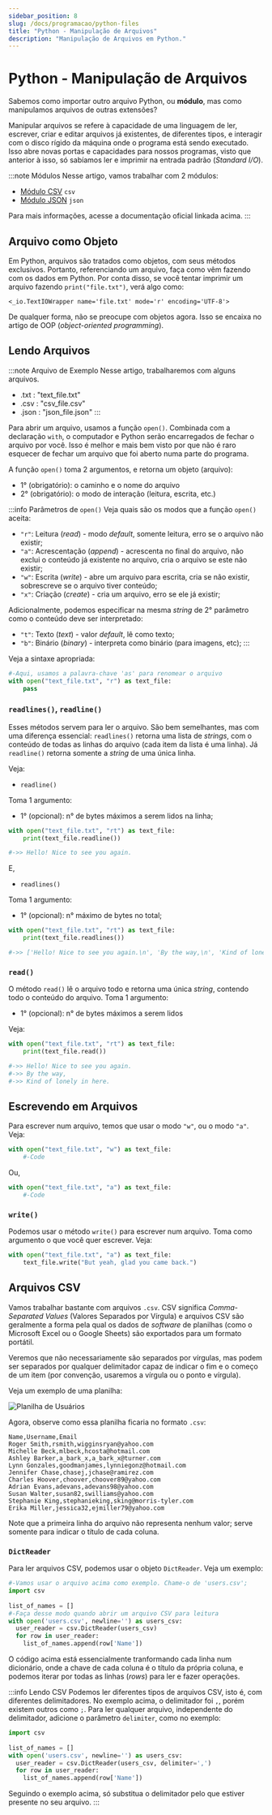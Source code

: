 ```yaml
---
sidebar_position: 8
slug: /docs/programacao/python-files
title: "Python - Manipulação de Arquivos"
description: "Manipulação de Arquivos em Python."
---
```


# Python - Manipulação de Arquivos

Sabemos como importar outro arquivo Python, ou **módulo**, mas como manipulamos arquivos de outras extensões? 

Manipular arquivos se refere à capacidade de uma linguagem de ler, escrever, criar e editar arquivos já existentes, de diferentes
tipos, e interagir com o disco rígido da máquina onde o programa está sendo executado. Isso abre novas portas e capacidades para nossos programas,
visto que anterior à isso, só sabíamos ler e imprimir na entrada padrão (*Standard I/O*).

:::note Módulos
Nesse artigo, vamos trabalhar com 2 módulos: 

- [Módulo CSV](https://docs.python.org/3/library/csv.html) `csv`
- [Módulo JSON](https://docs.python.org/3/library/json.html) `json`

Para mais informações, acesse a documentação oficial linkada acima.
:::

## Arquivo como Objeto

Em Python, arquivos são tratados como objetos, com seus métodos exclusivos. Portanto, referenciando um arquivo, faça como vêm fazendo com os dados
em Python. Por conta disso, se você tentar imprimir um arquivo fazendo `print("file.txt")`, verá algo como:

```
<_io.TextIOWrapper name='file.txt' mode='r' encoding='UTF-8'>
```

De qualquer forma, não se preocupe com objetos agora. Isso se encaixa no artigo de OOP (*object-oriented programming*).

## Lendo Arquivos

:::note Arquivo de Exemplo
Nesse artigo, trabalharemos com alguns arquivos. 

- .txt : "text_file.txt"
- .csv : "csv_file.csv"
- .json : "json_file.json" 
:::

Para abrir um arquivo, usamos a função `open()`. Combinada com a declaração `with`, o computador e Python serão encarregados de fechar o arquivo por você.
Isso é melhor e mais bem visto por que não é raro esquecer de fechar um arquivo que foi aberto numa parte do programa.

A função `open()` toma 2 argumentos, e retorna um objeto (arquivo):

- 1° (obrigatório): o caminho e o nome do arquivo
- 2° (obrigatório): o modo de interação (leitura, escrita, etc.)

:::info Parâmetros de `open()`
Veja quais são os modos que a função `open()` aceita:

- `"r"`: Leitura (*read*) - modo *default*, somente leitura, erro se o arquivo não existir;
- `"a"`: Acrescentação (*append*) - acrescenta no final do arquivo, não exclui o conteúdo já existente no arquivo, cria o arquivo se este não existir;
- `"w"`: Escrita (*write*) - abre um arquivo para escrita, cria se não existir, sobrescreve se o arquivo tiver conteúdo;
- `"x"`: Criação (*create*) - cria um arquivo, erro se ele já existir;

Adicionalmente, podemos especificar na mesma *string* de 2° parâmetro como o conteúdo deve ser interpretado:

- `"t"`: Texto (*text*) - valor *default*, lê como texto;
- `"b"`: Binário (*binary*) - interpreta como binário (para imagens, etc);
:::

Veja a sintaxe apropriada:

```python
#-Aqui, usamos a palavra-chave 'as' para renomear o arquivo
with open("text_file.txt", "r") as text_file:
    pass
```

### `readlines()`, `readline()`

Esses métodos servem para ler o arquivo. São bem semelhantes, mas com uma diferença essencial: `readlines()` retorna uma lista de *strings*, com o conteúdo
de todas as linhas do arquivo (cada item da lista é uma linha). Já `readline()` retorna somente a *string* de uma única linha.

Veja:

- `readline()`

Toma 1 argumento:

- 1° (opcional): n° de bytes máximos a serem lidos na linha; 

```python
with open("text_file.txt", "rt") as text_file:
    print(text_file.readline())

#->> Hello! Nice to see you again.
```

E, 

- `readlines()`

Toma 1 argumento:

- 1° (opcional): n° máximo de bytes no total;

```python
with open("text_file.txt", "rt") as text_file:
    print(text_file.readlines())

#->> ['Hello! Nice to see you again.\n', 'By the way,\n', 'Kind of lonely in here.\n']
```

### `read()`

O método `read()` lê o arquivo todo e retorna uma única *string*, contendo todo o conteúdo do arquivo. Toma 1 argumento:

- 1° (opcional): n° de bytes máximos a serem lidos

Veja:

```python
with open("text_file.txt", "rt") as text_file:
    print(text_file.read())

#->> Hello! Nice to see you again.
#->> By the way,
#->> Kind of lonely in here.
```

## Escrevendo em Arquivos

Para escrever num arquivo, temos que usar o modo `"w"`, ou o modo `"a"`. Veja:

```python
with open("text_file.txt", "w") as text_file:
    #-Code
```

Ou,

```python
with open("text_file.txt", "a") as text_file:
    #-Code
```

### `write()`

Podemos usar o método `write()` para escrever num arquivo. Toma como argumento o que você quer escrever. Veja:

```python
with open("text_file.txt", "a") as text_file:
    text_file.write("But yeah, glad you came back.")
```

## Arquivos CSV

Vamos trabalhar bastante com arquivos `.csv`. CSV significa *Comma-Separated Values* (Valores Separados por Vírgula) e arquivos CSV são geralmente a forma
pela qual os dados de *software* de planilhas (como o Microsoft Excel ou o Google Sheets) são exportados para um formato portátil.

Veremos que não necessariamente são separados por vírgulas, mas podem ser separados por qualquer delimitador capaz de indicar o fim e o começo de
um item (por convenção, usaremos a vírgula ou o ponto e vírgula).

Veja um exemplo de uma planilha:

![Planilha de Usuários](/img/sheet.png)

Agora, observe como essa planilha ficaria no formato `.csv`:

```
Name,Username,Email
Roger Smith,rsmith,wigginsryan@yahoo.com
Michelle Beck,mlbeck,hcosta@hotmail.com
Ashley Barker,a_bark_x,a_bark_x@turner.com
Lynn Gonzales,goodmanjames,lynniegonz@hotmail.com
Jennifer Chase,chasej,jchase@ramirez.com
Charles Hoover,choover,choover89@yahoo.com
Adrian Evans,adevans,adevans98@yahoo.com
Susan Walter,susan82,swilliams@yahoo.com
Stephanie King,stephanieking,sking@morris-tyler.com
Erika Miller,jessica32,ejmiller79@yahoo.com
```

Note que a primeira linha do arquivo não representa nenhum valor; serve somente para indicar o título de cada coluna.

### `DictReader`

Para ler arquivos CSV, podemos usar o objeto `DictReader`. Veja um exemplo:

```python
#-Vamos usar o arquivo acima como exemplo. Chame-o de 'users.csv';
import csv
 
list_of_names = []
#-Faça desse modo quando abrir um arquivo CSV para leitura
with open('users.csv', newline='') as users_csv:
  user_reader = csv.DictReader(users_csv)
  for row in user_reader:
    list_of_names.append(row['Name'])
```

O código acima está essencialmente tranformando cada linha num dicionário, onde a chave de cada coluna é o título da própria coluna,
e podemos iterar por todas as linhas (*rows*) para ler e fazer operações.

:::info Lendo CSV 
Podemos ler diferentes tipos de arquivos CSV, isto é, com diferentes delimitadores. No exemplo acima, o delimitador foi `,`, porém existem outros como
`;`. Para ler qualquer arquivo, independente do delimitador, adicione o parâmetro `delimiter`, como no exemplo:

```python
import csv
 
list_of_names = []
with open('users.csv', newline='') as users_csv:
  user_reader = csv.DictReader(users_csv, delimiter=',')
  for row in user_reader:
    list_of_names.append(row['Name'])
```

Seguindo o exemplo acima, só substitua o delimitador pelo que estiver presente no seu arquivo.
:::






